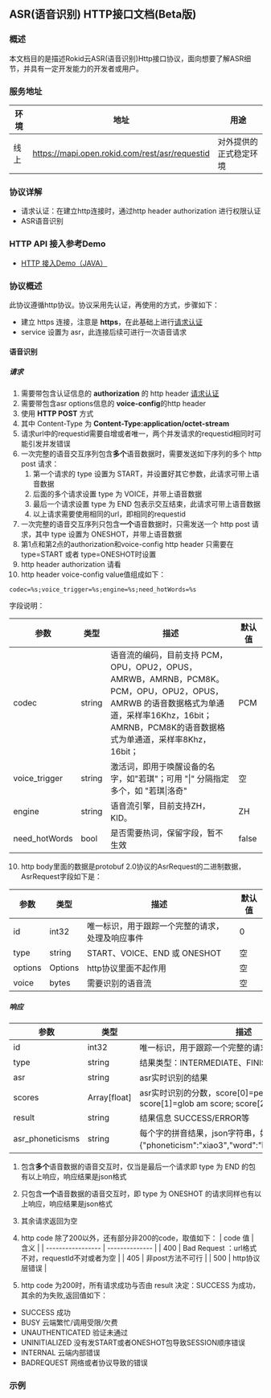 ## ASR(语音识别) HTTP接口文档(Beta版)


### 概述

本文档目的是描述Rokid云ASR(语音识别)Http接口协议，面向想要了解ASR细节，并具有一定开发能力的开发者或用户。


### 服务地址

| 环境 | 地址                                   | 用途                   |
| ---- | -------------------------------------- | ---------------------- |
| 线上 | https://mapi.open.rokid.com/rest/asr/requestid       | 对外提供的正式稳定环境 |


### 协议详解

- 请求认证：在建立http连接时，通过http header authorization 进行权限认证
- ASR语音识别

### HTTP API 接入参考Demo
- [HTTP 接入Demo（JAVA）](https://github.com/Rokid/mapi-demo-outer)

### 协议概述

此协议遵循http协议。协议采用先认证，再使用的方式，步骤如下：

* 建立 https 连接，注意是 **https**，在此基础上进行[请求认证](./gw-auth-api.md)
* service 设置为 asr，此连接后续可进行一次语音请求



#### 语音识别

##### 请求

1. 需要带包含认证信息的 **authorization** 的 http header [请求认证](./gw-auth-api.md)
2. 需要带包含asr options信息的 **voice-config**的http header
2. 使用 **HTTP POST** 方式
3. 其中 Content-Type 为 **Content-Type:application/octet-stream**
4. 请求url中的requestid需要自增或者唯一，两个并发请求的requestid相同时可能引发并发错误
5. 一次完整的语音交互序列包含**多个**语音数据时，需要发送如下序列的多个 http post 请求：
   1. 第一个请求的 type 设置为 START，并设置好其它参数，此请求可带上语音数据
   2. 后面的多个请求设置 type  为 VOICE，并带上语音数据
   3. 最后一个请求设置 type 为 END 包表示交互结束，此请求可带上语音数据
   4. 以上请求需要使用相同的url，即相同的requestid
6. 一次完整的语音交互序列只包含**一个**语音数据时，只需发送一个 http post 请求，其中 type 设置为 ONESHOT，并带上语音数据
7. 第1点和第2点的authorization和voice-config http header 只需要在 type=START 或者 type=ONESHOT时设置
8. http header authorization 请看
9. http header voice-config value值组成如下：
 ```text
codec=%s;voice_trigger=%s;engine=%s;need_hotWords=%s
```
 字段说明：
 
| 参数     | 类型        | 描述                   | 默认值  |
| ------ | --------- | -------------------- | ---- |
| codec | string | 语音流的编码，目前支持 PCM，OPU，OPU2，OPUS，AMRWB，AMRNB，PCM8K。<br />PCM，OPU，OPU2，OPUS，AMRWB 的语音数据格式为单通道，采样率16Khz，16bit；<br />AMRNB，PCM8K的语音数据格式为单通道，采样率8Khz，16bit； | PCM  
| voice_trigger      | string | 激活词，即用于唤醒设备的名字，如"若琪"；可用 "\|" 分隔指定多个，如 "若琪\|洛奇" | 空   |
| engine    | string | 语音流引擎，目前支持ZH，KID。  | ZH |
| need_hotWords    | bool | 是否需要热词，保留字段，暂不生效  | false |

10. http body里面的数据是protobuf 2.0协议的AsrRequest的二进制数据，AsrRequest字段如下是：
  
  
  | 参数     | 类型        | 描述                   | 默认值  |
  | ------ | --------- | -------------------- | ---- |
  | id      | int32  | 唯一标识，用于跟踪一个完整的请求，处理及响应事件| 0     |
  | type   | string | START、VOICE、END 或 ONESHOT | 空  |
  | options    | Options     | http协议里面不起作用       | 空   |
  | voice  | bytes     | 需要识别的语音流      | 空   |
  


##### 响应

| 参数     | 类型     | 描述             |
| ------ | ------ | -------------- |
| id      | int32  | 唯一标识，用于跟踪一个完整的请求，处理及响应事件。 |
| type  | string | 结果类型：INTERMEDIATE、FINISH |
| asr    | string | asr实时识别的结果     |
| scores    | Array[float] | asr实时识别的分数，score[0]=per am score; score[1]=glob am score; score[2]=glob lm score     |
| result  | string | 结果信息  SUCCESS/ERROR等 |
| asr_phoneticisms | string | 每个字的拼音结果，json字符串，如“晓”字的拼音为{"phoneticism":"xiao3","word":"晓","type":"CHINESE"} |


1. 包含**多个**语音数据的语音交互时，仅当是最后一个请求即 type 为 END 的包有以上响应，响应结果是json格式
2. 只包含**一个**语音数据的语音交互时，即 type 为 ONESHOT 的请求同样也有以上响应，响应结果是json格式
3. 其余请求返回为空
4. http code 除了200以外，还有部分非200的code，取值如下：
| code 值         | 含义           |
| ----------------- | -------------- |
| 400           | Bad Request ：url格式不对，requestId不对或者为空 |
| 405           | 非post方法不可行       |
| 500           | http协议层错误     |


4. http code 为200时，所有请求成功与否由 result 决定：SUCCESS 为成功，其余的为失败,返回值如下：
  - SUCCESS 成功
  - BUSY 云端繁忙/调用受限/欠费
  - UNAUTHENTICATED 验证未通过
  - UNINITIALIZED 没有发START或者ONESHOT包导致SESSION顺序错误
  - INTERNAL 云端内部错误
  - BADREQUEST 网络或者协议导致的错误

### 示例

